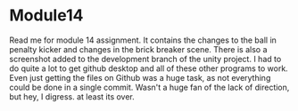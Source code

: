 # Module14
Read me for module 14 assignment. It contains the changes to the ball in penalty
kicker and changes in the brick breaker scene. There is also a screenshot
added to the development branch of the unity project.
I had to do quite a lot to get github desktop
and all of these other programs to work. Even just getting the files on Github
was a huge task, as not everything could be done in a single commit. Wasn't a
huge fan of the lack of direction, but hey, I digress. at least its over.

